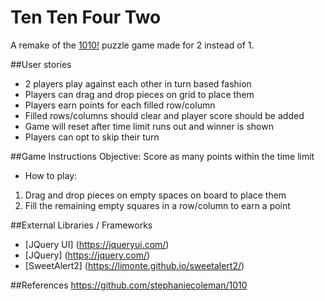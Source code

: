 # Ten Ten Four Two
A remake of the [1010!](https://play.google.com/store/apps/details?id=com.gramgames.tenten&hl=en) puzzle game made for 2 instead of 1.

##User stories
* 2 players play against each other in turn based fashion
* Players can drag and drop pieces on grid to place them
* Players earn points for each filled row/column
* Filled rows/columns should clear and player score should be added
* Game will reset after time limit runs out and winner is shown
* Players can opt to skip their turn

##Game Instructions
Objective: Score as many points within the time limit
* How to play:
 1. Drag and drop pieces on empty spaces on board to place them
 2. Fill the remaining empty squares in a row/column to earn a point

##External Libraries / Frameworks
* [JQuery UI] (https://jqueryui.com/)
* [JQuery] (https://jquery.com/)
* [SweetAlert2] (https://limonte.github.io/sweetalert2/)

##References
<https://github.com/stephaniecoleman/1010>

